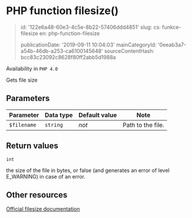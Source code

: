 PHP function filesize()
=======================

> id: '122e6a48-60e3-4c5e-8b22-57406ddd4851'
> slug:
> 	cs: funkce-filesize
> 	en: php-function-filesize
> 
> publicationDate: '2019-09-11 10:04:03'
> mainCategoryId: '0eeab3a7-a54b-46db-a253-ca6100145648'
> sourceContentHash: bcc83c23092c8628f80ff2abb5d1988a

Availability in `PHP 4.0`

Gets file size


Parameters
--------------

| Parameter | Data type | Default value | Note |
|-----|-----|-----|-----|
| `$filename` | `string` | *not* | Path to the file. |


Return values
----------------

`int`

the size of the file in bytes, or false (and generates an error
of level E_WARNING) in case of an error.

Other resources
------------

[Official filesize documentation](https://www.php.net/manual/en/function.filesize.php)
